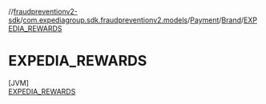 //[fraudpreventionv2-sdk](../../../../../index.md)/[com.expediagroup.sdk.fraudpreventionv2.models](../../../index.md)/[Payment](../../index.md)/[Brand](../index.md)/[EXPEDIA_REWARDS](index.md)

# EXPEDIA_REWARDS

[JVM]\
[EXPEDIA_REWARDS](index.md)
